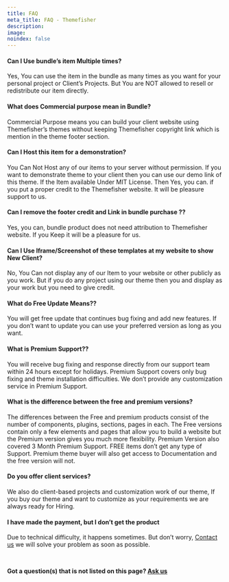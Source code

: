 ```yaml
---
title: FAQ
meta_title: FAQ - Themefisher
description:
image:
noindex: false
---
```


<div className="row gx-5">
<div className="md:col-6">

#### Can I Use bundle’s item Multiple times?

Yes, You can use the item in the bundle as many times as you want for your personal project or Client’s Projects. But You are NOT allowed to resell or redistribute our item directly.

#### What does Commercial purpose mean in Bundle?

Commercial Purpose means you can build your client website using Themefisher’s themes without keeping Themefisher copyright link which is mention in the theme footer section.

#### Can I Host this item for a demonstration?

You Can Not Host any of our items to your server without permission. If you want to demonstrate theme to your client then you can use our demo link of this theme.
If the Item available Under MIT License. Then Yes, you can. if you put a proper credit to the Themefisher website. It will be pleasure support to us.

#### Can I remove the footer credit and Link in bundle purchase ??

Yes, you can, bundle product does not need attribution to Themefisher website.
If you Keep it will be a pleasure for us.

#### Can I Use Iframe/Screenshot of these templates at my website to show New Client?

No, You Can not display any of our Item to your website or other publicly as you work. But if you do any project using our theme then you and display as your work but you need to give credit.

#### What do Free Update Means??

You will get free update that continues bug fixing and add new features. If you don’t want to update you can use your preferred version as long as you want.

</div>
<div className="md:col-6">

#### What is Premium Support??

You will receive bug fixing and response directly from our support team within 24 hours except for holidays. Premium Support covers only bug fixing and theme installation difficulties. We don’t provide any customization service in Premium Support.

#### What is the difference between the free and premium versions?

The differences between the Free and premium products consist of the number of components, plugins, sections, pages in each. The Free versions contain only a few elements and pages that allow you to build a website but the Premium version gives you much more flexibility. Premium Version also covered 3 Month Premium Support. FREE items don’t get any type of Support. Premium theme buyer will also get access to Documentation and the free version will not.

#### Do you offer client services?

We also do client-based projects and customization work of our theme, If you buy our theme and want to customize as your requirements we are always ready for Hiring.

#### I have made the payment, but I don’t get the product

Due to technical difficulty, it happens sometimes. But don’t worry, <A href="/contact">Contact us</A> we will solve your problem as soon as possible.

<br/>

**Got a question(s) that is not listed on this page? <A href="/contact">Ask us</A>**

</div>
</div>
